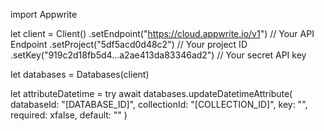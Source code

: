 import Appwrite

let client = Client()
    .setEndpoint("https://cloud.appwrite.io/v1") // Your API Endpoint
    .setProject("5df5acd0d48c2") // Your project ID
    .setKey("919c2d18fb5d4...a2ae413da83346ad2") // Your secret API key

let databases = Databases(client)

let attributeDatetime = try await databases.updateDatetimeAttribute(
    databaseId: "[DATABASE_ID]",
    collectionId: "[COLLECTION_ID]",
    key: "",
    required: xfalse,
    default: ""
)


